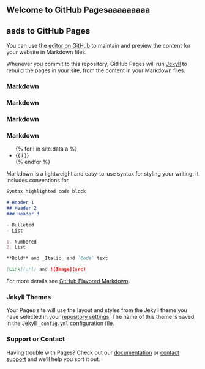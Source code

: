 ## Welcome to GitHub Pagesaaaaaaaaa
## asds to GitHub Pages
You can use the [editor on GitHub](https://github.com/jintianwenwenzaoshuilema/jintianwenwenzaoshuilema.github.io/edit/main/index.md) to maintain and preview the content for your website in Markdown files.

Whenever you commit to this repository, GitHub Pages will run [Jekyll](https://jekyllrb.com/) to rebuild the pages in your site, from the content in your Markdown files.

<script>
</script>

### Markdown
### Markdown
### Markdown
### Markdown
<ul>
{% for i in site.data.a %}
  <li>
      {{ i }}
  </li>
{% endfor %}
</ul>
Markdown is a lightweight and easy-to-use syntax for styling your writing. It includes conventions for

```markdown
Syntax highlighted code block

# Header 1
## Header 2
### Header 3

- Bulleted
- List

1. Numbered
2. List

**Bold** and _Italic_ and `Code` text

[Link](url) and ![Image](src)
```

For more details see [GitHub Flavored Markdown](https://guides.github.com/features/mastering-markdown/).

### Jekyll Themes

Your Pages site will use the layout and styles from the Jekyll theme you have selected in your [repository settings](https://github.com/jintianwenwenzaoshuilema/jintianwenwenzaoshuilema.github.io/settings/pages). The name of this theme is saved in the Jekyll `_config.yml` configuration file.

### Support or Contact

Having trouble with Pages? Check out our [documentation](https://docs.github.com/categories/github-pages-basics/) or [contact support](https://support.github.com/contact) and we’ll help you sort it out.
